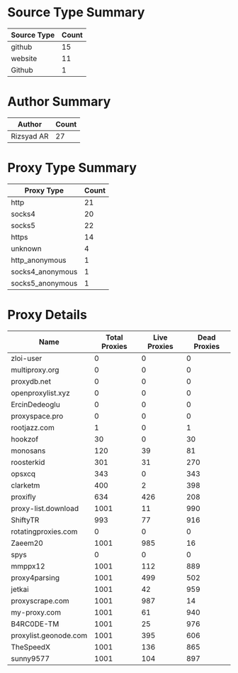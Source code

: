 # Source Type Summary

| Source Type | Count |
|-------------|-------|
| github | 15 |
| website | 11 |
| Github | 1 |


# Author Summary

| Author | Count |
|--------|-------|
| Rizsyad AR | 27 |


# Proxy Type Summary

| Proxy Type | Count |
|------------|-------|
| http | 21 |
| socks4 | 20 |
| socks5 | 22 |
| https | 14 |
| unknown | 4 |
| http_anonymous | 1 |
| socks4_anonymous | 1 |
| socks5_anonymous | 1 |


# Proxy Details

| Name | Total Proxies | Live Proxies | Dead Proxies |
|------|---------------|--------------|---------------|
| zloi-user | 0 | 0 | 0 |
| multiproxy.org | 0 | 0 | 0 |
| proxydb.net | 0 | 0 | 0 |
| openproxylist.xyz | 0 | 0 | 0 |
| ErcinDedeoglu | 0 | 0 | 0 |
| proxyspace.pro | 0 | 0 | 0 |
| rootjazz.com | 1 | 0 | 1 |
| hookzof | 30 | 0 | 30 |
| monosans | 120 | 39 | 81 |
| roosterkid | 301 | 31 | 270 |
| opsxcq | 343 | 0 | 343 |
| clarketm | 400 | 2 | 398 |
| proxifly | 634 | 426 | 208 |
| proxy-list.download | 1001 | 11 | 990 |
| ShiftyTR | 993 | 77 | 916 |
| rotatingproxies.com | 0 | 0 | 0 |
| Zaeem20 | 1001 | 985 | 16 |
| spys | 0 | 0 | 0 |
| mmppx12 | 1001 | 112 | 889 |
| proxy4parsing | 1001 | 499 | 502 |
| jetkai | 1001 | 42 | 959 |
| proxyscrape.com | 1001 | 987 | 14 |
| my-proxy.com | 1001 | 61 | 940 |
| B4RC0DE-TM | 1001 | 25 | 976 |
| proxylist.geonode.com | 1001 | 395 | 606 |
| TheSpeedX | 1001 | 136 | 865 |
| sunny9577 | 1001 | 104 | 897 |
